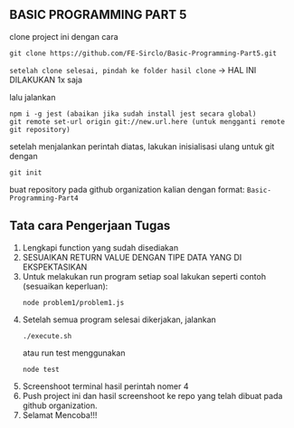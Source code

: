 ## BASIC PROGRAMMING PART 5

clone project ini dengan cara

```
git clone https://github.com/FE-Sirclo/Basic-Programming-Part5.git
```

`setelah clone selesai, pindah ke folder hasil clone` -> HAL INI DILAKUKAN 1x saja

lalu jalankan

```
npm i -g jest (abaikan jika sudah install jest secara global)
git remote set-url origin git://new.url.here (untuk mengganti remote git repository)
```

setelah menjalankan perintah diatas, lakukan inisialisasi ulang untuk git dengan

```
git init
```

buat repository pada github organization kalian dengan format: `Basic-Programming-Part4`

## Tata cara Pengerjaan Tugas

1. Lengkapi function yang sudah disediakan
2. SESUAIKAN RETURN VALUE DENGAN TIPE DATA YANG DI EKSPEKTASIKAN
3. Untuk melakukan run program setiap soal lakukan seperti contoh (sesuaikan keperluan):
   ```
   node problem1/problem1.js
   ```
4. Setelah semua program selesai dikerjakan, jalankan
   ```
   ./execute.sh
   ```
   atau run test menggunakan
   ```
   node test
   ```
5. Screenshoot terminal hasil perintah nomer 4
6. Push project ini dan hasil screenshoot ke repo yang telah dibuat pada github organization.
7. Selamat Mencoba!!!
